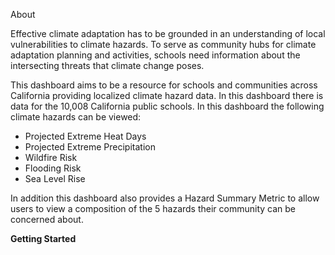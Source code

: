 About 

Effective climate adaptation has to be grounded in an understanding of local vulnerabilities to climate hazards. To serve as community hubs for climate adaptation planning and activities, schools need information about the intersecting threats that climate change poses. 

This dashboard aims to be a resource for schools and communities across California providing localized climate hazard data. In this dashboard there is data for the 10,008 California public schools. In this dashboard the following climate hazards can be viewed:
 
- Projected Extreme Heat Days
- Projected Extreme Precipitation
- Wildfire Risk
- Flooding Risk
- Sea Level Rise

In addition this dashboard also provides a Hazard Summary Metric to allow users to view a composition of the 5 hazards their community can be concerned about. 

<b> Getting Started <b>


